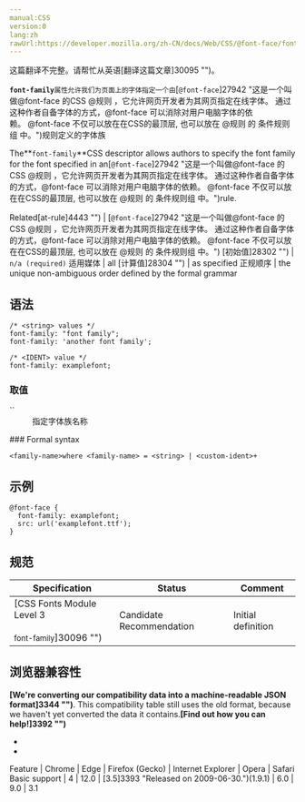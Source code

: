 ```yaml
---
manual:CSS
version:0
lang:zh
rawUrl:https://developer.mozilla.org/zh-CN/docs/Web/CSS/@font-face/font-family
---
```




这篇翻译不完整。请帮忙从英语[翻译这篇文章]30095 "")。




**`font-family`**`属性允许我们为页面上的字体指定一个由`[`@font-face`]27942 "这是一个叫做@font-face 的CSS @规则 ，它允许网页开发者为其网页指定在线字体。 通过这种作者自备字体的方式，@font-face 可以消除对用户电脑字体的依赖。 @font-face 不仅可以放在在CSS的最顶层, 也可以放在 @规则 的 条件规则组 中。")规则定义的字体族


The**`font-family`**CSS descriptor allows authors to specify the font family for the font specified in an[`@font-face`]27942 "这是一个叫做@font-face 的CSS @规则 ，它允许网页开发者为其网页指定在线字体。 通过这种作者自备字体的方式，@font-face 可以消除对用户电脑字体的依赖。 @font-face 不仅可以放在在CSS的最顶层, 也可以放在 @规则 的 条件规则组 中。")rule.


Related[at-rule]4443 "") | [`@font-face`]27942 "这是一个叫做@font-face 的CSS @规则 ，它允许网页开发者为其网页指定在线字体。 通过这种作者自备字体的方式，@font-face 可以消除对用户电脑字体的依赖。 @font-face 不仅可以放在在CSS的最顶层, 也可以放在 @规则 的 条件规则组 中。") 
[初始值]28302 "") | `n/a (required)` 
适用媒体 | all 
[计算值]28304 "") | as specified 
正规顺序 | the unique non-ambiguous order defined by the formal grammar 


## 语法<a name="语法"></a>

```
/* <string> values */
font-family: "font family";
font-family: 'another font family';

/* <IDENT> value */
font-family: examplefont;
```

### 取值<a name="取值"></a>
<dl><dt id=''>`<family-name>`</dt><dd>指定字体族名称</dd></dl>
### Formal syntax<a name="Formal_syntax"></a>

```
<family-name>where <family-name> = <string> | <custom-ident>+
```

## 示例<a name="示例"></a>

```
@font-face {
  font-family: examplefont;
  src: url('examplefont.ttf');
}
```

## 规范<a name="规范"></a>

Specification | Status | Comment 
 ---  |  ---  |  ---  | 
[CSS Fonts Module Level 3<br></br><small>font-family</small>]30096 "") | Candidate Recommendation | Initial definition 


## 浏览器兼容性<a name="浏览器兼容性"></a>


**[We&#39;re converting our compatibility data into a machine-readable JSON format]3344 "")**. This compatibility table still uses the old format, because we haven&#39;t yet converted the data it contains.**[Find out how you can help!]3392 "")**


* 
* 

Feature | Chrome | Edge | Firefox (Gecko) | Internet Explorer | Opera | Safari 
Basic support | 4 | 12.0 | [3.5]3393 "Released on 2009-06-30.")(1.9.1) | 6.0 | 9.0 | 3.1 






